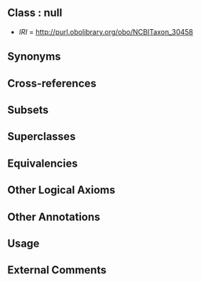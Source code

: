 
## Class : null

 * *IRI* = http://purl.obolibrary.org/obo/NCBITaxon_30458

## Synonyms


## Cross-references


## Subsets


## Superclasses


## Equivalencies


## Other Logical Axioms


## Other Annotations


## Usage


## External Comments

